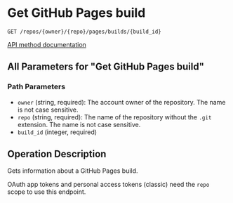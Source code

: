 # Get GitHub Pages build

`GET /repos/{owner}/{repo}/pages/builds/{build_id}`

[API method documentation](https://docs.github.com/rest/pages/pages#get-apiname-pages-build)

## All Parameters for "Get GitHub Pages build"

### Path Parameters

- `owner` (string, required): The account owner of the repository. The name is not case sensitive.
- `repo` (string, required): The name of the repository without the `.git` extension. The name is not case sensitive.
- `build_id` (integer, required)

## Operation Description

Gets information about a GitHub Pages build.

OAuth app tokens and personal access tokens (classic) need the `repo` scope to use this endpoint.
